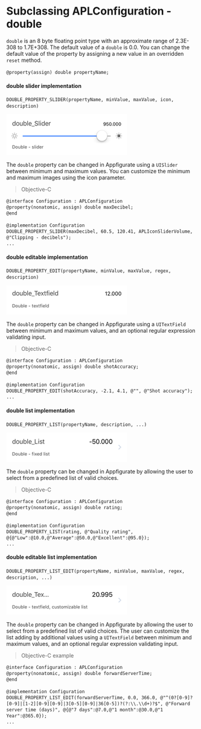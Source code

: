 # Subclassing APLConfiguration - double

`double` is an 8 byte floating point type with an approximate range of 2.3E-308 to 1.7E+308. The default value of a `double` is 0.0. You can change the default value of the property by assigning a new value in an overridden `reset` method.

`@property(assign) double propertyName;`

#### double slider implementation

`DOUBLE_PROPERTY_SLIDER(propertyName, minValue, maxValue, icon, description)`

![DoubleSlider](./Images/DoubleSlider.png)

The `double` property can be changed in Appfigurate using a `UISlider` between minimum and maximum values. You can customize the minimum and maximum images using the icon parameter.

> Objective-C

```objc
@interface Configuration : APLConfiguration
@property(nonatomic, assign) double maxDecibel;
@end

@implementation Configuration
DOUBLE_PROPERTY_SLIDER(maxDecibel, 60.5, 120.41, APLIconSliderVolume, @"Clipping - decibels");
...
```

#### double editable implementation

`DOUBLE_PROPERTY_EDIT(propertyName, minValue, maxValue, regex, description)`

![DoubleEdit](./Images/DoubleEdit.png)

The `double` property can be changed in Appfigurate using a `UITextField` between minimum and maximum values, and an optional regular expression validating input.

> Objective-C

```objc
@interface Configuration : APLConfiguration
@property(nonatomic, assign) double shotAccuracy;
@end

@implementation Configuration
DOUBLE_PROPERTY_EDIT(shotAccuracy, -2.1, 4.1, @"", @"Shot accuracy");
...
```

#### double list implementation

`DOUBLE_PROPERTY_LIST(propertyName, description, ...)`

![DoubleList](./Images/DoubleList.png)

The `double` property can be changed in Appfigurate by allowing the user to select from a predefined list of valid choices.

> Objective-C

```objc
@interface Configuration : APLConfiguration
@property(nonatomic, assign) double rating;
@end

@implementation Configuration
DOUBLE_PROPERTY_LIST(rating, @"Quality rating", @{@"Low":@10.0,@"Average":@50.0,@"Excellent":@95.0});
...
```

#### double editable list implementation

`DOUBLE_PROPERTY_LIST_EDIT(propertyName, minValue, maxValue, regex, description, ...)`

![DoubleListEdit](./Images/DoubleListEdit.png)

The `double` property can be changed in Appfigurate by allowing the user to select from a predefined list of valid choices. The user can customize the list adding by additional values using a `UITextField` between minimum and maximum values, and an optional regular expression validating input.

> Objective-C example

```objc
@interface Configuration : APLConfiguration
@property(nonatomic, assign) double forwardServerTime;
@end

@implementation Configuration
DOUBLE_PROPERTY_LIST_EDIT(forwardServerTime, 0.0, 366.0, @"^(0?[0-9]?[0-9]|[1-2][0-9][0-9]|3[0-5][0-9]|36[0-5])?(?:\\.\\d+)?$", @"Forward server time (days)", @{@"7 days":@7.0,@"1 month":@30.0,@"1 Year":@365.0});
...
```
